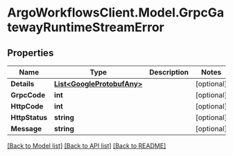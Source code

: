 # ArgoWorkflowsClient.Model.GrpcGatewayRuntimeStreamError

## Properties

Name | Type | Description | Notes
------------ | ------------- | ------------- | -------------
**Details** | [**List&lt;GoogleProtobufAny&gt;**](GoogleProtobufAny.md) |  | [optional] 
**GrpcCode** | **int** |  | [optional] 
**HttpCode** | **int** |  | [optional] 
**HttpStatus** | **string** |  | [optional] 
**Message** | **string** |  | [optional] 

[[Back to Model list]](../README.md#documentation-for-models) [[Back to API list]](../README.md#documentation-for-api-endpoints) [[Back to README]](../README.md)

